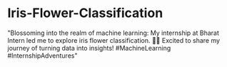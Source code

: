 # Iris-Flower-Classification
"Blossoming into the realm of machine learning: My internship at Bharat Intern  led me to explore iris flower classification. 🌼🌿 Excited to share my journey of turning data into insights! #MachineLearning #InternshipAdventures"

